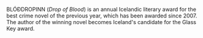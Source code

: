 BLÓÐDROPINN (_Drop of Blood_) is an annual Icelandic literary award for the best crime novel of the previous year, which has been awarded since 2007. The author of the winning novel becomes Iceland's candidate for the Glass Key award.
